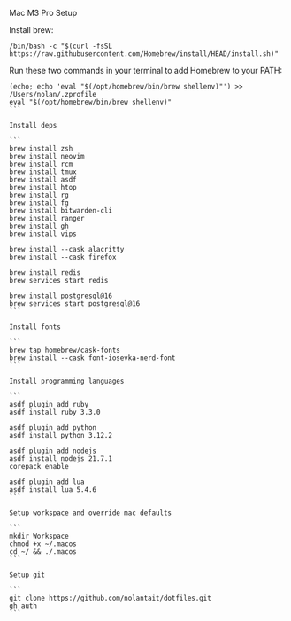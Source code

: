 Mac M3 Pro Setup

Install brew:

```
/bin/bash -c "$(curl -fsSL https://raw.githubusercontent.com/Homebrew/install/HEAD/install.sh)"
```

Run these two commands in your terminal to add Homebrew to your PATH:

````
(echo; echo 'eval "$(/opt/homebrew/bin/brew shellenv)"') >> /Users/nolan/.zprofile
eval "$(/opt/homebrew/bin/brew shellenv)"
```

Install deps

```
brew install zsh
brew install neovim
brew install rcm
brew install tmux
brew install asdf
brew install htop
brew install rg
brew install fg
brew install bitwarden-cli
brew install ranger
brew install gh
brew install vips

brew install --cask alacritty
brew install --cask firefox

brew install redis
brew services start redis

brew install postgresql@16
brew services start postgresql@16
```

Install fonts

```
brew tap homebrew/cask-fonts
brew install --cask font-iosevka-nerd-font
```

Install programming languages

```
asdf plugin add ruby
asdf install ruby 3.3.0

asdf plugin add python
asdf install python 3.12.2

asdf plugin add nodejs
asdf install nodejs 21.7.1
corepack enable

asdf plugin add lua
asdf install lua 5.4.6
```

Setup workspace and override mac defaults

```
mkdir Workspace
chmod +x ~/.macos
cd ~/ && ./.macos
```

Setup git

```
git clone https://github.com/nolantait/dotfiles.git
gh auth
```
